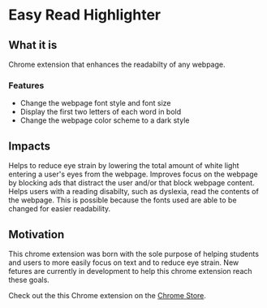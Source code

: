 # Easy Read Highlighter
## What it is
Chrome extension that enhances the readabilty of any webpage.
### Features
* Change the webpage font style and font size
* Display the first two letters of each word in bold
* Change the webpage color scheme to a dark style

## Impacts
Helps to reduce eye strain by lowering the total amount of white light entering a user's eyes from the webpage.
Improves focus on the webpage by blocking ads that distract the user and/or that block webpage content.
Helps users with a reading disabilty, such as dyslexia, read the contents of the webpage. This is possible because the fonts used are able to be changed for easier readability.

## Motivation 
This chrome extension was born with the sole purpose of helping students and users to more easily focus on text and to reduce eye strain. New fetures are currently in development to help this chrome extension reach these goals.

Check out the this Chrome extension on the [Chrome Store](https://chrome.google.com/webstore/detail/jiehekelkjmbihdpgkafbhfkonlmikae).
